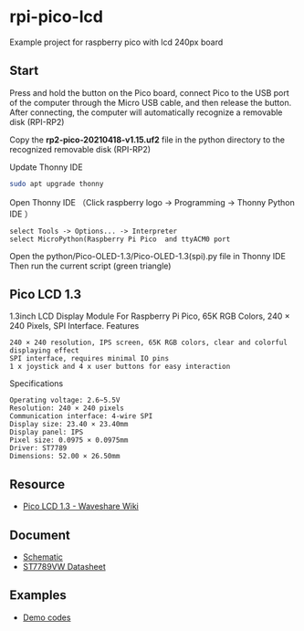# rpi-pico-lcd
Example project for raspberry pico with lcd 240px board

## Start

Press and hold the button on the Pico board, connect Pico to the USB port of the computer through the Micro USB cable, and then release the button.
After connecting, the computer will automatically recognize a removable disk (RPI-RP2)
    
Copy the **rp2-pico-20210418-v1.15.uf2** file in the python directory to the recognized 
removable disk (RPI-RP2)

Update Thonny IDE
```bash
sudo apt upgrade thonny
```

Open Thonny IDE （Click raspberry logo -> Programming -> Thonny Python IDE ）

    select Tools -> Options... -> Interpreter
    select MicroPython(Raspberry Pi Pico  and ttyACM0 port
    
Open the python/Pico-OLED-1.3/Pico-OLED-1.3(spi).py file in Thonny IDE
Then run the current script (green triangle)


## Pico LCD 1.3

1.3inch LCD Display Module For Raspberry Pi Pico, 65K RGB Colors, 240 × 240 Pixels, SPI Interface.
Features

    240 × 240 resolution, IPS screen, 65K RGB colors, clear and colorful displaying effect
    SPI interface, requires minimal IO pins
    1 x joystick and 4 x user buttons for easy interaction

Specifications

    Operating voltage: 2.6~5.5V
    Resolution: 240 × 240 pixels
    Communication interface: 4-wire SPI
    Display size: 23.40 × 23.40mm
    Display panel: IPS
    Pixel size: 0.0975 × 0.0975mm
    Driver: ST7789
    Dimensions: 52.00 × 26.50mm



## Resource

+ [Pico LCD 1.3 - Waveshare Wiki](https://www.waveshare.com/wiki/Pico-LCD-1.3)



## Document

+ [Schematic](https://www.waveshare.com/w/upload/b/bf/Pico-LCD-1.3_SchDoc.pdf)
+ [ST7789VW Datasheet](https://www.waveshare.com/w/upload/a/ad/ST7789VW.pdf)

## Examples

+ [Demo codes](https://www.waveshare.com/w/upload/2/28/Pico_code.7z)
